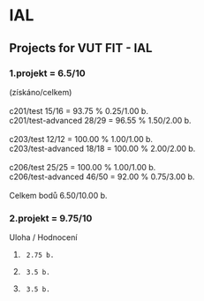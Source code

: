 # IAL

## Projects for VUT FIT - IAL

### 1.projekt = 6.5/10 

<p>(získáno/celkem) <br> <br>
c201/test 15/16 = 93.75 % 0.25/1.00 b. <br>
c201/test-advanced 28/29 = 96.55 % 1.50/2.00 b. <br> <br>
c203/test 12/12 = 100.00 % 1.00/1.00 b. <br>
c203/test-advanced 18/18 = 100.00 % 2.00/2.00 b. <br><br>
c206/test 25/25 = 100.00 % 1.00/1.00 b. <br>
c206/test-advanced 46/50 = 92.00 % 0.75/3.00 b. <br><br>
Celkem bodů 6.50/10.00 b.</p>

### 2.projekt = 9.75/10

Uloha	  /   Hodnocení
1.	    2.75 b.
2.	    3.5 b.
3.	    3.5 b.
